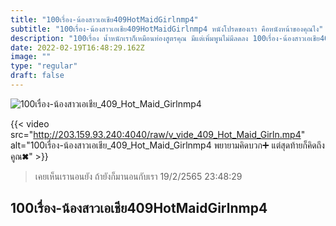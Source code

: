 ```yaml
---
title: "100เรื่อง-น้องสาวเอเชีย409HotMaidGirlnmp4"
subtitle: "100เรื่อง-น้องสาวเอเชีย409HotMaidGirlnmp4 หนังโปรดของเรา คือหนังหน้าของคุณไง"
description: "100เรื่อง น้ำหนักเราก็เหมือนท่องสูตรคุณ มีแต่เพิ่มพูนไม่มีลดลง 100เรื่อง-น้องสาวเอเชีย409HotMaidGirlnmp4 19/2/2565 23:48:29"
date: 2022-02-19T16:48:29.162Z
image: ""
type: "regular"
draft: false
---
```


![100เรื่อง-น้องสาวเอเชีย_409_Hot_Maid_Girlnmp4](http://203.159.93.240:4040/raw/v_vide_409_Hot_Maid_Girln.jpg)

{{< video src="http://203.159.93.240:4040/raw/v_vide_409_Hot_Maid_Girln.mp4" alt="100เรื่อง-น้องสาวเอเชีย_409_Hot_Maid_Girlnmp4 พยายามคิดบวก➕ แต่สุดท้ายก็คิดถึงคูณ✖" >}}


> เคยเห็นเรานอนยัง ถ้ายังก็มานอนกับเรา 19/2/2565 23:48:29

## 100เรื่อง-น้องสาวเอเชีย409HotMaidGirlnmp4
